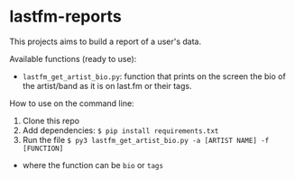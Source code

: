 # lastfm-reports

This projects aims to build a report of a user's data.

Available functions (ready to use):

- `lastfm_get_artist_bio.py`: function that prints on the screen the bio of the artist/band as it is on last.fm or their tags.

How to use on the command line:

1. Clone this repo
2. Add dependencies: `$ pip install requirements.txt`
3. Run the file `$ py3 lastfm_get_artist_bio.py -a [ARTIST NAME] -f [FUNCTION]`
  - where the function can be `bio` or `tags`